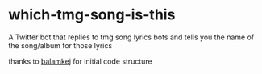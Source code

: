 # which-tmg-song-is-this
A Twitter bot that replies to tmg song lyrics bots and tells you the name of the song/album for those lyrics


thanks to [balamkej](https://github.com/balamkej?page=1&tab=repositories) for initial code structure
